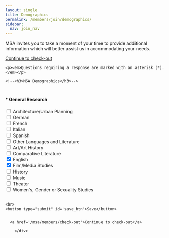 ```yaml
---
layout: single
title: Demographics
permalink: /members/join/demographics/
sidebar:
  nav: join_nav
---
```




<!DOCTYPE html>

<html lang="en">
<head>
  <meta name="generator" content="HTML Tidy for Linux (vers 25 March 2009), see www.w3.org">
  <meta charset="utf-8">
  <meta http-equiv="Content-Type" content="text/html; charset=us-ascii">

  <title>MSA Membership</title>
  <link rel="stylesheet" href="/msa/members/css/msa-style.css" type="text/css">
  <link rel="stylesheet" href="/msa/members/css/jhup-style.css" type="text/css">
  <link href="/msa/members/css/SpryMenuBarHorizontal.css" rel="stylesheet" type="text/css">
  <link href="/msa/members/img/msa-favicon.png" rel= "shortcut icon" type="image/gif" />

</head>

<body>


<!-- <h1>Modernist Studies Association</h1> -->
<main id="maincontent">




<p>

MSA invites you to take a moment of your time to 
provide additional information which will better assist us in 
accommodating your needs.

</p>


<p><a href="/msa/members/check-out">Continue to check-out</a></p>








<form method="post" action="/msa/members/check-out/demographics/2348">
  <div>
    
    <p><em>Questions requiring a response are marked with an asterisk (*).</em></p>
    
    <!--<h3>MSA Demographics</h3>-->
    
      
  <h4 style='padding-top:3ex'>*&nbsp;General Research</h4>
  
  

  
    
    

  
  <label>
    <input type="checkbox" name="dem_q_2"
          value="74"
          >
      Architecture/Urban Planning
  </label>
  
<br>


  
  <label>
    <input type="checkbox" name="dem_q_2"
          value="83"
          >
      German
  </label>
  
<br>


  
  <label>
    <input type="checkbox" name="dem_q_2"
          value="84"
          >
      French
  </label>
  
<br>


  
  <label>
    <input type="checkbox" name="dem_q_2"
          value="85"
          >
      Italian
  </label>
  
<br>


  
  <label>
    <input type="checkbox" name="dem_q_2"
          value="86"
          >
      Spanish
  </label>
  
<br>


  
  <label>
    <input type="checkbox" name="dem_q_2"
          value="87"
          >
      Other Languages and Literature
  </label>
  
<br>


  
  <label>
    <input type="checkbox" name="dem_q_2"
          value="75"
          >
      Art/Art History
  </label>
  
<br>


  
  <label>
    <input type="checkbox" name="dem_q_2"
          value="76"
          >
      Comparative Literature
  </label>
  
<br>


  
  <label>
    <input type="checkbox" name="dem_q_2"
          value="77"
           checked="1">
      English
  </label>
  
<br>


  
  <label>
    <input type="checkbox" name="dem_q_2"
          value="78"
           checked="1">
      Film/Media Studies
  </label>
  
<br>


  
  <label>
    <input type="checkbox" name="dem_q_2"
          value="59"
          >
      History
  </label>
  
<br>


  
  <label>
    <input type="checkbox" name="dem_q_2"
          value="80"
          >
      Music
  </label>
  
<br>


  
  <label>
    <input type="checkbox" name="dem_q_2"
          value="81"
          >
      Theater
  </label>
  
<br>


  
  <label>
    <input type="checkbox" name="dem_q_2"
          value="82"
          >
      Women's, Gender or Sexuality Studies
  </label>
  
<br>




  
  <br>
  
  <input name='dem_had_resp_q_2' value='2' type='hidden'>

    
    
    <br>
    <button type="submit" id='save_btn'>Save</button>
    
    
      <a href='/msa/members/check-out'>Continue to check-out</a>
    
  </div>
  <input name="csrf_token" value="" type="hidden">
</form>


</main>
<script type="text/javascript" src="/msa/members/js/jquery.js"> </script>
<script type="text/javascript" src="/msa/members/js/jquery.doubleScroll.js"></script>
<script type="text/javascript" src="/msa/members/js/jhup.js"> </script>





        </div>


<script async src="https://www.googletagmanager.com/gtag/js?id=UA-122948754-11"></script>
<script async src="/msa/members/js/msa-analytics.js"></script>

<script type="text/javascript" defer>
(function(d, src, c) { var t=d.scripts[d.scripts.length - 1],s=d.createElement('script');s.id='la_x2s6df8d';s.async=true;s.src=src;s.onload=s.onreadystatechange=function(){var rs=this.readyState;if(rs&&(rs!='complete')&&(rs!='loaded')){return;}c(this);};t.parentElement.insertBefore(s,t.nextSibling);})(document,
'https://jhup.ladesk.com/scripts/track.js',
function(e){ LiveAgent.createButton('uyox0una', e); });
</script>

</body>
</html>
